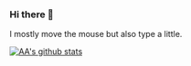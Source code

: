 ### Hi there 👋

I mostly move the mouse but also type a little.

[![AA's github stats](https://github-readme-stats-umber.vercel.app/api?username=geeksville&show_icons=true)](#)

<!--
**geeksville/geeksville** is a ✨ _special_ ✨ repository because its `README.md` (this file) appears on your GitHub profile.

Here are some ideas to get you started:

- 🔭 I’m currently working on ...
- 🌱 I’m currently learning ...
- 👯 I’m looking to collaborate on ...
- 🤔 I’m looking for help with ...
- 💬 Ask me about ...
- 📫 How to reach me: ...
- 😄 Pronouns: ...
- ⚡ Fun fact: ...
-->
